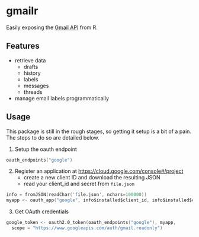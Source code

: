 # gmailr #
Easily exposing the [Gmail API](https://developers.google.com/gmail/api/overview) from R.

## Features ##
- retrieve data
  - drafts
  - history
  - labels
  - messages
  - threads
- manage email labels programmatically

## Usage ##
This package is still in the rough stages, so getting it setup is a bit of a pain. The steps to do so are detailed below.

1. Setup the oauth endpoint
```s
oauth_endpoints("google")
```
2. Register an application at https://cloud.google.com/console#/project
   - create a new client ID and download the resulting JSON
   - read your client_id and secret from `file.json`
```s
info = fromJSON(readChar('file.json', nchars=100000))
myapp <- oauth_app("google", info$installed$client_id, info$installed$client_secret)
```
3. Get OAuth credentials
```s
google_token <- oauth2.0_token(oauth_endpoints("google"), myapp,
  scope = "https://www.googleapis.com/auth/gmail.readonly")
```
